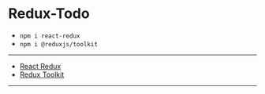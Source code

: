 # Redux-Todo

- `npm i react-redux`
- `npm i @reduxjs/toolkit`

***

- [React Redux](https://react-redux.js.org/)
- [Redux Toolkit](https://www.npmjs.com/package/@reduxjs/toolkit)

***